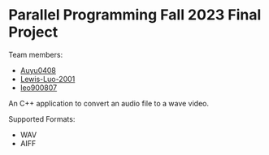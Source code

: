 # Parallel Programming Fall 2023 Final Project

Team members:

- [Auyu0408](https://github.com/Auyu0408)
- [Lewis-Luo-2001](https://github.com/Lewis-Luo-2001)
- [leo900807](https://github.com/leo900807)

An C++ application to convert an audio file to a wave video.

Supported Formats:

- WAV
- AIFF
